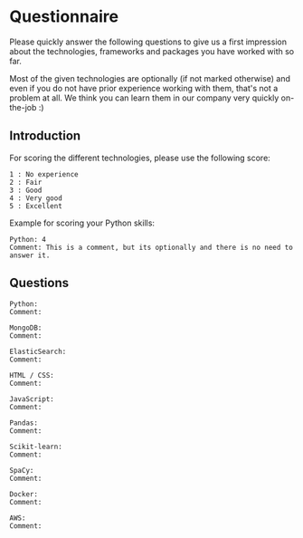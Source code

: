 # Questionnaire

Please quickly answer the following questions to give us a first impression about the technologies, frameworks and packages you have worked with so far. 

Most of the given technologies are optionally (if not marked otherwise) and even if you do not have prior experience working with them, that's not a problem at all. We think you can learn them in our company very quickly on-the-job :)

## Introduction
For scoring the different technologies, please use the following score:

```
1 : No experience
2 : Fair
3 : Good
4 : Very good
5 : Excellent 
```

Example for scoring your Python skills:
```
Python: 4
Comment: This is a comment, but its optionally and there is no need to answer it.
```

## Questions

```
Python: 
Comment: 
```

```
MongoDB: 
Comment: 
```

```
ElasticSearch: 
Comment: 
```

```
HTML / CSS: 
Comment: 
```

```
JavaScript: 
Comment: 
```

```
Pandas: 
Comment: 
```

```
Scikit-learn: 
Comment: 
```

```
SpaCy: 
Comment: 
```

```
Docker: 
Comment: 
```

```
AWS: 
Comment: 
```

